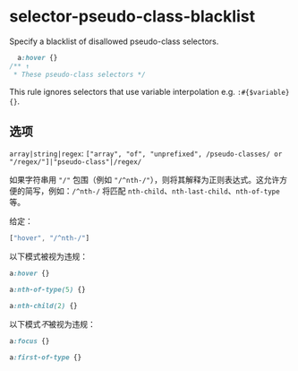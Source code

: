 # selector-pseudo-class-blacklist

Specify a blacklist of disallowed pseudo-class selectors.

```css
  a:hover {}
/** ↑
 * These pseudo-class selectors */
```

This rule ignores selectors that use variable interpolation e.g. `:#{$variable} {}`.

## 选项

`array|string|regex`: `["array", "of", "unprefixed", /pseudo-classes/ or "/regex/"]|"pseudo-class"|/regex/`

如果字符串用 `"/"` 包围（例如 `"/^nth-/"`），则将其解释为正则表达式。这允许方便的简写，例如：`/^nth-/` 将匹配 `nth-child`、`nth-last-child`、`nth-of-type` 等。

给定：

```js
["hover", "/^nth-/"]
```

以下模式被视为违规：

```css
a:hover {}
```

```css
a:nth-of-type(5) {}
```

```css
a:nth-child(2) {}
```

以下模式*不*被视为违规：

```css
a:focus {}
```

```css
a:first-of-type {}
```
